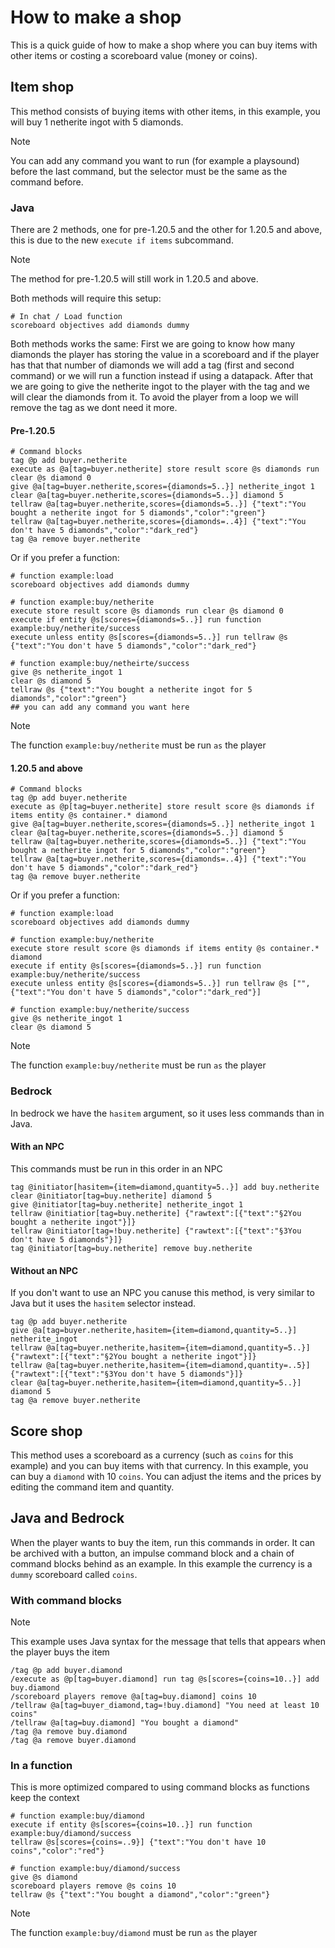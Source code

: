 # How to make a shop
This is a quick guide of how to make a shop where you can buy items with other items or costing a scoreboard value (money or coins).

## Item shop
This method consists of buying items with other items, in this example, you will buy 1 netherite ingot with 5 diamonds.

> [!NOTE]
> You can add any command you want to run (for example a playsound) before the last command, but the selector must be the same as the command before.

### Java
There are 2 methods, one for pre-1.20.5 and the other for 1.20.5 and above, this is due to the new `execute if items` subcommand.
> [!NOTE]
> The method for pre-1.20.5 will still work in 1.20.5 and above.

Both methods will require this setup:

    # In chat / Load function
    scoreboard objectives add diamonds dummy

Both methods works the same:
First we are going to know how many diamonds the player has storing the value in a scoreboard and if the player has that that number of diamonds we will add a tag (first and second command) or we will run a function instead if using a datapack.
After that we are going to give the netherite ingot to the player with the tag and we will clear the diamonds from it.
To avoid the player from a loop we will remove the tag as we dont need it more.

#### Pre-1.20.5

    # Command blocks
    tag @p add buyer.netherite
    execute as @a[tag=buyer.netherite] store result score @s diamonds run clear @s diamond 0
    give @a[tag=buyer.netherite,scores={diamonds=5..}] netherite_ingot 1
    clear @a[tag=buyer.netherite,scores={diamonds=5..}] diamond 5
    tellraw @a[tag=buyer.netherite,scores={diamonds=5..}] {"text":"You bought a netherite ingot for 5 diamonds","color":"green"}
    tellraw @a[tag=buyer.netherite,scores={diamonds=..4}] {"text":"You don't have 5 diamonds","color":"dark_red"}
    tag @a remove buyer.netherite

Or if you prefer a function:

    # function example:load
    scoreboard objectives add diamonds dummy
    
    # function example:buy/netherite
    execute store result score @s diamonds run clear @s diamond 0
    execute if entity @s[scores={diamonds=5..}] run function example:buy/netherite/success
    execute unless entity @s[scores={diamonds=5..}] run tellraw @s {"text":"You don't have 5 diamonds","color":"dark_red"}

    # function example:buy/netheirte/success
    give @s netherite_ingot 1
    clear @s diamond 5
    tellraw @s {"text":"You bought a netherite ingot for 5 diamonds","color":"green"}
    ## you can add any command you want here

> [!NOTE]
> The function `example:buy/netherite` must be run `as` the player

#### 1.20.5 and above

    # Command blocks
    tag @p add buyer.netherite
    execute as @p[tag=buyer.netherite] store result score @s diamonds if items entity @s container.* diamond
    give @a[tag=buyer.netherite,scores={diamonds=5..}] netherite_ingot 1
    clear @a[tag=buyer.netherite,scores={diamonds=5..}] diamond 5
    tellraw @a[tag=buyer.netherite,scores={diamonds=5..}] {"text":"You bought a netherite ingot for 5 diamonds","color":"green"}
    tellraw @a[tag=buyer.netherite,scores={diamonds=..4}] {"text":"You don't have 5 diamonds","color":"dark_red"}
    tag @a remove buyer.netherite
    
Or if you prefer a function:

    # function example:load
    scoreboard objectives add diamonds dummy
    
    # function example:buy/netherite
    execute store result score @s diamonds if items entity @s container.* diamond
    execute if entity @s[scores={diamonds=5..}] run function example:buy/netherite/success
    execute unless entity @s[scores={diamonds=5..}] run tellraw @s ["",{"text":"You don't have 5 diamonds","color":"dark_red"}]
    
    # function example:buy/netherite/success
    give @s netherite_ingot 1
    clear @s diamond 5

> [!NOTE]
> The function `example:buy/netherite` must be run `as` the player

### Bedrock
In bedrock we have the `hasitem` argument, so it uses less commands than in Java.

#### With an NPC
This commands must be run in this order in an NPC

    tag @initiator[hasitem={item=diamond,quantity=5..}] add buy.netherite
    clear @initiator[tag=buy.netherite] diamond 5
    give @initiator[tag=buy.netherite] netherite_ingot 1
    tellraw @initiatior[tag=buy.netherite] {"rawtext":[{"text":"§2You bought a netherite ingot"}]}
    tellraw @initiator[tag=!buy.netherite] {"rawtext":[{"text":"§3You don't have 5 diamonds"}]}
    tag @initiator[tag=buy.netherite] remove buy.netherite

#### Without an NPC
If you don't want to use an NPC you canuse this method, is very similar to Java but it uses the `hasitem` selector instead.

    tag @p add buyer.netherite
    give @a[tag=buyer.netherite,hasitem={item=diamond,quantity=5..}] netherite_ingot
    tellraw @a[tag=buyer.netherite,hasitem={item=diamond,quantity=5..}] {"rawtext":[{"text":"§2You bought a netherite ingot"}]}
    tellraw @a[tag=buyer.netherite,hasitem={item=diamond,quantity=..5}] {"rawtext":[{"text":"§3You don't have 5 diamonds"}]}
    clear @a[tag=buyer.netherite,hasitem={item=diamond,quantity=5..}] diamond 5
    tag @a remove buyer.netherite

## Score shop
This method uses a scoreboard as a currency (such as `coins` for this example) and you can buy items with that currency. In this example, you can buy a `diamond` with 10 `coins`.
You can adjust the items and the prices by editing the command item and quantity.

## Java and Bedrock
When the player wants to buy the item, run this commands in order. It can be archived with a button, an impulse command block and a chain of command blocks behind as an example.
In this example the currency is a `dummy` scoreboard called `coins`.

### With command blocks

> [!NOTE]
> This example uses Java syntax for the message that tells that appears when the player buys the item

    /tag @p add buyer.diamond
    /execute as @p[tag=buyer.diamond] run tag @s[scores={coins=10..}] add buy.diamond
    /scoreboard players remove @a[tag=buy.diamond] coins 10
    /tellraw @a[tag=buyer_diamond,tag=!buy.diamond] "You need at least 10 coins"
    /tellraw @a[tag=buy.diamond] "You bought a diamond"
    /tag @a remove buy.diamond
    /tag @a remove buyer.diamond

### In a function
This is more optimized compared to using command blocks as functions keep the context

    # function example:buy/diamond
    execute if entity @s[scores={coins=10..}] run function example:buy/diamond/success
    tellraw @s[scores={coins=..9}] {"text":"You don't have 10 coins","color":"red"}

    # function example:buy/diamond/success
    give @s diamond
    scoreboard players remove @s coins 10
    tellraw @s {"text":"You bought a diamond","color":"green"}

> [!NOTE]
> The function `example:buy/diamond` must be run `as` the player
